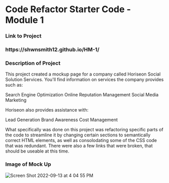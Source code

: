 <h1>Code Refactor Starter Code - Module 1</h1>

<h3>Link to Project<h3>
https://shwnsmith12.github.io/HM-1/

<h3>Description of Project</h3>
This project created a mockup page for a company called Horiseon Social Solution Services. You'll find information on services the company provides such as:

Search Engine Optimization
Online Reputation Management
Social Media Marketing

Horiseon also provides assistance with:

Lead Generation
Brand Awareness
Cost Management

What specifically was done on this project was refactoring specific parts of the code to streamline it by changing certain sections to semantically correct HTML elements, as well as consolodating some of the CSS code that was redundant. There were also a few links that were broken, that should be useable at this time.

<h3>Image of Mock Up</h3>

![Screen Shot 2022-09-13 at 4 04 55 PM](https://user-images.githubusercontent.com/110200047/190009936-f3e4d2cc-d922-4429-a0ac-12b1958e9697.png)
